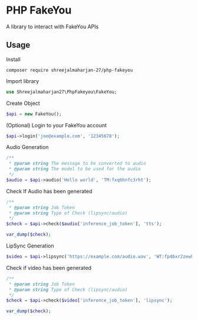 # PHP FakeYou

A library to interact with FakeYou APIs

## Usage
Install
```
composer require shreejalmaharjan-27/php-fakeyou
```

Import library
```php
use Shreejalmaharjan27\PhpFakeyou\FakeYou;
```

Create Object
```php
$api = new FakeYou();
```

(Optional) Login to your FakeYou account
```php
$api->login('joe@example.com', '12345678');
```

Audio Generation
```php
/**
 * @param string The message to be converted to audio
 * @param string The model to be used for the audio
 */
$audio = $api->audio('Hello world', 'TM:fxq6hnfc3rht');
```

Check If Audio has been generated
```php
/**
 * @param string Job Token
 * @param string Type of Check (lipsync/audio)
 */
$check = $api->check($audio['inference_job_token'], 'tts');

var_dump($check);
```

LipSync Generation
```php
$video = $api->lipsync('https://example.com/audio.wav', 'WT:fp46xr2zewkt7yv14ptbehb1fcnth');
```

Check if video has been generated
```php
/**
 * @param string Job Token
 * @param string Type of Check (lipsync/audio)
 */
$check = $api->check($video['inference_job_token'], 'lipsync');

var_dump($check);
```
